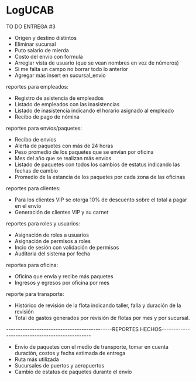 # LogUCAB
TO DO ENTREGA #3
- Origen y destino distintos
- Eliminar sucursal
- Puto salario de mierda
- Costo del envío con formula
- Arreglar vista de usuario (que se vean nombres en vez de números)
- Si me falta un campo no borrar todo lo anterior 
- Agregar más insert en sucursal_envio

reportes para empleados:
 - Registro de asistencia de empleados
 - Listado de empleados con las inasistencias
 - Listado de inasistencia indicando el horario asignado al empleado
 - Recibo de pago de nómina

reportes para envíos/paquetes:
 - Recibo de envíos
 - Alerta de paquetes con más de 24 horas
 - Peso promedio de los paquetes que se envían por oficina
 - Mes del año que se realizan más envíos
 - Listado de paquetes con todos los cambios de estatus indicando las fechas de cambio
 - Promedio de la estancia de los paquetes por cada zona de las oficinas

reportes para clientes:
 - Para los clientes VIP se otorga 10% de descuento sobre el total a pagar en el envío
 - Generación de clientes VIP y su carnet

reportes para roles y usuarios:
 - Asignación de roles a usuarios
 - Asignación de permisos a roles
 - Incio de sesión con validación de permisos
 - Auditoria del sistema por fecha

reportes para oficina: 
 - Oficina que envía y recibe más paquetes
 - Ingresos y egresos por oficina por mes

reporte para transporte:
 - Histórico de revisión de la flota indicando taller, falla y duración de la revisión
 - Total de gastos generados por revisión de flotas por mes y por sucursal.



---------------------------------------------REPORTES HECHOS------------------------------------------------
 - Envío de paquetes con el medio de transporte, tomar en cuenta duración, costos y fecha estimada de entrega
 - Ruta más utilizada
 - Sucursales de puertos y aeropuertos
 - Cambio de estatus de paquetes durante el envío
